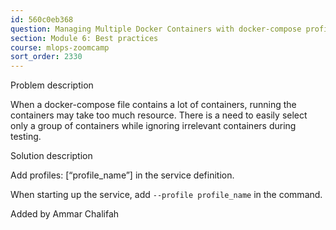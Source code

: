 ```yaml
---
id: 560c0eb368
question: Managing Multiple Docker Containers with docker-compose profile
section: Module 6: Best practices
course: mlops-zoomcamp
sort_order: 2330
---
```


Problem description

When a docker-compose file contains a lot of containers, running the containers may take too much resource. There is a need to easily select only a group of containers while ignoring irrelevant containers during testing.

Solution description

Add profiles: [“profile_name”] in the service definition.

When starting up the service, add `--profile profile_name` in the command.

Added by Ammar Chalifah

